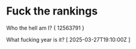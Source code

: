 # Fuck the rankings

Who the hell am I?
{ 12563791 }

What fucking year is it?
[ 2025-03-27T19:10:00Z ]
